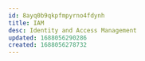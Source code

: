 ```yaml
---
id: 8ayq0b9qkpfmpyrno4fdynh
title: IAM
desc: Identity and Access Management
updated: 1688056290286
created: 1688056278732
---
```


